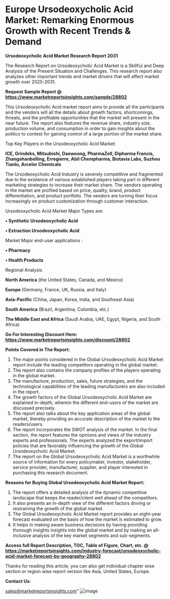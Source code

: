 # Europe Ursodeoxycholic Acid Market: Remarking Enormous Growth with Recent Trends & Demand

<strong>Ursodeoxycholic Acid Market Research Report 2031</strong>

The Research Report on Ursodeoxycholic Acid Market is a Skillful and Deep Analysis of the Present Situation and Challenges. This research report also analyzes other important trends and market drivers that will affect market growth over 2025-2031.

<strong>Request Sample Report @ <a href=https://www.marketreportsinsights.com/sample/28802>https://www.marketreportsinsights.com/sample/28802</a></strong>

This Ursodeoxycholic Acid market report aims to provide all the participants and the vendors will all the details about growth factors, shortcomings, threats, and the profitable opportunities that the market will present in the near future. The report also features the revenue share, industry size, production volume, and consumption in order to gain insights about the politics to contest for gaining control of a large portion of the market share.

Top Key Players in the Ursodeoxycholic Acid Market:

<strong>ICE, Grindeks, Mitsubishi, Daewoong, PharmaZell, Dipharma Francis, Zhangshanbelling, Erregierre, Abil Chempharma, Biotavia Labs, Suzhou Tianlu, Arcelor Chemicals</strong>

The Ursodeoxycholic Acid Industry is severely competitive and fragmented due to the existence of various established players taking part in different marketing strategies to increase their market share. The vendors operating in the market are profiled based on price, quality, brand, product differentiation, and product portfolio. The vendors are turning their focus increasingly on product customization through customer interaction.

Ursodeoxycholic Acid Market Major Types are:

<strong>• Synthetic Ursodeoxycholic Acid

• Extraction Ursodeoxycholic Acid</strong>

Market Major end-user applications :

<strong>• Pharmacy

• Health Products</strong>

Regional Analysis

</u><strong><b>North America</b></strong> (the United States, Canada, and Mexico)

<strong><b>Europe </b></strong>(Germany, France, UK, Russia, and Italy)

<strong><b>Asia-Pacific</b></strong> (China, Japan, Korea, India, and Southeast Asia)

<strong><b>South America</b></strong> (Brazil, Argentina, Colombia, etc.)

<strong><b>The Middle East and Africa</b></strong> (Saudi Arabia, UAE, Egypt, Nigeria, and South Africa)

<strong>Go For Interesting Discount Here: <a href=https://www.marketreportsinsights.com/discount/28802>https://www.marketreportsinsights.com/discount/28802</a></strong>

<strong>Points Covered in The Report:</strong>
<ol>
  <li>The major points considered in the Global Ursodeoxycholic Acid Market report include the leading competitors operating in the global market.</li>
  <li>The report also contains the company profiles of the players operating in the global market.</li>
  <li>The manufacture, production, sales, future strategies, and the technological capabilities of the leading manufacturers are also included in the report.</li>
  <li>The growth factors of the Global Ursodeoxycholic Acid Market are explained in-depth, wherein the different end-users of the market are discussed precisely.</li>
  <li>The report also talks about the key application areas of the global market, thereby providing an accurate description of the market to the readers/users.</li>
  <li>The report incorporates the SWOT analysis of the market. In the final section, the report features the opinions and views of the industry experts and professionals. The experts analyzed the export/import policies that are favorably influencing the growth of the Global Ursodeoxycholic Acid Market.</li>
  <li>The report on the Global Ursodeoxycholic Acid Market is a worthwhile source of information for every policymaker, investor, stakeholder, service provider, manufacturer, supplier, and player interested in purchasing this research document.</li>
</ol>
<strong>Reasons for Buying Global Ursodeoxycholic Acid Market Report:</strong>

<ol>
  <li>The report offers a detailed analysis of the dynamic competitive landscape that keeps the reader/client well ahead of the competitors.</li>
  <li>It also presents an in-depth view of the different factors driving or restraining the growth of the global market.</li>
  <li>The Global Ursodeoxycholic Acid Market report provides an eight-year forecast evaluated on the basis of how the market is estimated to grow.</li>
  <li>It helps in making aware business decisions by having providing thorough insights insights into the global market and by making an all-inclusive analysis of the key market segments and sub-segments.</li>
</ol>
<strong>Access full Report Description, TOC, Table of Figure, Chart, etc. @ <a href=https://marketreportsinsights.com/industry-forecast/ursodeoxycholic-acid-market-forecast-by-geography-28802>https://marketreportsinsights.com/industry-forecast/ursodeoxycholic-acid-market-forecast-by-geography-28802</a></strong>


Thanks for reading this article; you can also get individual chapter wise section or region wise report version like Asia, United States, Europe.

<strong>Contact Us:</strong>

sales@marketreportsinsights.com"
![image](https://github.com/user-attachments/assets/574363c8-6f6a-4c1e-8345-d17214fa40e2)
